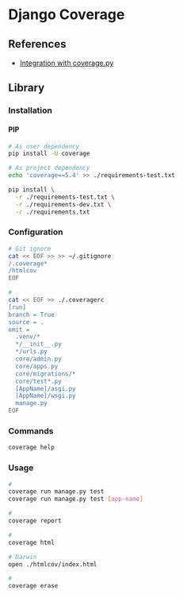 # Django Coverage

## References

- [Integration with coverage.py](https://docs.djangoproject.com/en/3.1/topics/testing/advanced/#integration-with-coverage-py)

## Library

### Installation

#### PIP

```sh
# As user dependency
pip install -U coverage

# As project dependency
echo 'coverage==5.4' >> ./requirements-test.txt

pip install \
  -r ./requirements-test.txt \
  -r ./requirements-dev.txt \
  -r ./requirements.txt
```

### Configuration

```sh
# Git ignore
cat << EOF >> >> ~/.gitignore
/.coverage*
/htmlcov
EOF

#
cat << EOF >> ./.coveragerc
[run]
branch = True
source = .
omit =
  .venv/*
  */__init__.py
  */urls.py
  core/admin.py
  core/apps.py
  core/migrations/*
  core/test*.py
  [AppName]/asgi.py
  [AppName]/wsgi.py
  manage.py
EOF
```

### Commands

```sh
coverage help
```

### Usage

```sh
#
coverage run manage.py test
coverage run manage.py test [app-name]

#
coverage report

#
coverage html

# Darwin
open ./htmlcov/index.html

#
coverage erase
```
